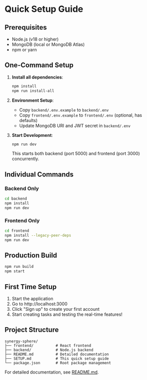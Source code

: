 # Quick Setup Guide

## Prerequisites
- Node.js (v18 or higher)
- MongoDB (local or MongoDB Atlas)
- npm or yarn

## One-Command Setup

1. **Install all dependencies**:
   ```bash
   npm install
   npm run install-all
   ```

2. **Environment Setup**:
   - Copy `backend/.env.example` to `backend/.env`
   - Copy `frontend/.env.example` to `frontend/.env` (optional, has defaults)
   - Update MongoDB URI and JWT secret in `backend/.env`

3. **Start Development**:
   ```bash
   npm run dev
   ```
   This starts both backend (port 5000) and frontend (port 3000) concurrently.

## Individual Commands

### Backend Only
```bash
cd backend
npm install
npm run dev
```

### Frontend Only
```bash
cd frontend
npm install --legacy-peer-deps
npm run dev
```

## Production Build
```bash
npm run build
npm start
```

## First Time Setup
1. Start the application
2. Go to http://localhost:3000
3. Click "Sign up" to create your first account
4. Start creating tasks and testing the real-time features!

## Project Structure
```
synergy-sphere/
├── frontend/          # React frontend
├── backend/           # Node.js backend
├── README.md          # Detailed documentation
├── SETUP.md           # This quick setup guide
└── package.json       # Root package management
```

For detailed documentation, see [README.md](./README.md).